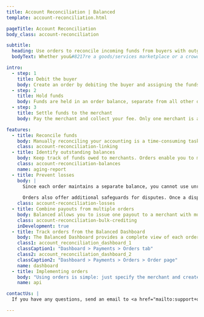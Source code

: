 ```yaml
---
title: Account Reconciliation | Balanced
template: account-reconciliation.html

pageTitle: Account Reconciliation
body_class: account-reconciliation

subtitle:
  heading: Use orders to reconcile incoming funds from buyers with outgoing funds to merchants.
  bodyText: Whether you&#8217re a goods/services marketplace or a crowdfunding/donation platform, Balanced enables you to link related transactions and maintain a separate order balance to help reconcile your accounting.

intro:
  - step: 1
    title: Debit the buyer
    body: Create an order by debiting the buyer and assigning the funds to the appropriate merchant.
  - step: 2
    title: Hold funds
    body: Funds are held in an order balance, separate from all other orders. Funds must be paid to merchants within 30 days of the charge.
  - step: 3
    title: Settle funds to the merchant
    body: Pay the merchant and collect your fee. Only one merchant is allowed per order.

features:
  - title: Reconcile funds
    body: Manually reconciling your accounting is a time-consuming task. Orders allow for a one-to-one mapping of funds so you can easily pinpoint corresponding debits and credits.
    class: account-reconciliation-linking
  - title: Identify outstanding balances
    body: Keep track of funds owed to merchants. Orders enable you to monitor a merchant's aging report to see how long orders for each merchant have been outstanding.
    class: account-reconciliation-balances
    name: aging-report
  - title: Prevent losses
    body: |
      Since each order maintains a separate balance, you cannot use unreferenced funds to issue credits.
      
      Orders also offer additional safeguards for disputes. Once a dispute is filed, the refund function will be disabled to prevent you from unknowingly refunding the buyer as the dispute process is pending.
    class: account-reconciliation-losses
  - title: Combine payouts from multiple orders
    body: Balanced allows you to issue one payout to a merchant with multiple orders waiting to be settled. Each customer has a payable account which can carry a stored balance. Simply credit the funds from the various orders into your merchant’s balance. Then issue a settlement from the balance to your merchant’s bank account.
    class: account-reconciliation-bulk-crediting
    inDevelopment: true
  - title: Track orders from the Balanced Dashboard
    body: The Balanced Dashboard provides a complete view of each order with detailed customer and transaction information.
    class1: account_reconciliation_dashboard_1
    classCaption1: "Dashboard > Payments > Orders tab"
    class2: account_reconciliation_dashboard_2
    classCaption2: "Dashboard > Payments > Orders > Order page"
    name: dashboard
  - title: Implementing orders
    body: "Using orders is simple: just specify the merchant and create an order for this merchant."
    name: api

contactUs: |
  If you have any questions, send an email to <a href="mailto:support+orders@balancedpayments.com">support+orders@balancedpayments.com</a>

---
```

